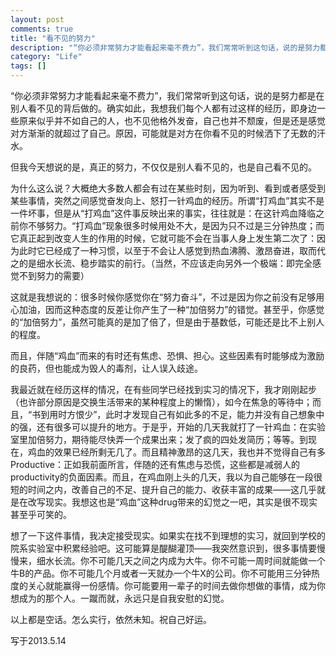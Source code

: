 ```yaml
---
layout: post
comments: true
title: "看不见的努力"
description: "“你必须非常努力才能看起来毫不费力”，我们常常听到这句话，说的是努力都是在别人看不见的背后做的。确实如此，我想我们每个人都有过这样的经历，即身边一些原来似乎并不如自己的人，也不见他格外发奋，自己也并不颓废，但是还是感觉对方渐渐的就超过了自己。原因，可能就是对方在你看不见的时候洒下了无数的汗水。s"
category: "Life"
tags: []
---
```


“你必须非常努力才能看起来毫不费力”，我们常常听到这句话，说的是努力都是在别人看不见的背后做的。确实如此，我想我们每个人都有过这样的经历，即身边一些原来似乎并不如自己的人，也不见他格外发奋，自己也并不颓废，但是还是感觉对方渐渐的就超过了自己。原因，可能就是对方在你看不见的时候洒下了无数的汗水。  

但我今天想说的是，真正的努力，不仅仅是别人看不见的，也是自己看不见的。  

为什么这么说？大概绝大多数人都会有过在某些时刻，因为听到、看到或者感受到某些事情，突然之间感觉奋发向上、怒打一针鸡血的经历。所谓“打鸡血”其实不是一件坏事，但是从“打鸡血”这件事反映出来的事实，往往就是：在这针鸡血降临之前你不够努力。“打鸡血”现象很多时候用处不大，是因为只不过是三分钟热度；而它真正起到改变人生的作用的时候，它就可能不会在当事人身上发生第二次了：因为此时它已经成了一种习惯，以至于不会让人感觉到热血沸腾、激昂奋进，取而代之的是细水长流、稳步踏实的前行。（当然，不应该走向另外一个极端：即完全感觉不到努力的需要）  

这就是我想说的：很多时候你感觉你在“努力奋斗”，不过是因为你之前没有足够用心加油，因而这种态度的反差让你产生了一种“加倍努力”的错觉。甚至乎，你感觉的“加倍努力”，虽然可能真的是加了倍了，但是由于基数低，可能还是比不上别人的程度。  

而且，伴随“鸡血”而来的有时还有焦虑、恐惧、担心。这些因素有时能够成为激励的良药，但也能成为毁人的毒剂，让人误入歧途。  

我最近就在经历这样的情况，在有些同学已经找到实习的情况下，我才刚刚起步（也许部分原因是交换生活带来的某种程度上的懒惰），如今在焦急的等待中；而且，“书到用时方恨少”，此时才发现自己有如此多的不足，能力并没有自己想象中的强，还有很多可以提升的地方。于是乎，开始的几天我就打了一针鸡血：在实验室里加倍努力，期待能尽快弄一个成果出来；发了疯的四处发简历；等等。到现在，鸡血的效果已经所剩无几了。而且精神激昂的这几天，我也并不觉得自己有多Productive：正如我前面所言，伴随的还有焦虑与恐慌，这些都是减弱人的productivity的负面因素。而且，在鸡血刚上头的几天，我以为自己能够在一段很短的时间之内，改善自己的不足、提升自己的能力、收获丰富的成果——这几乎就是在改写现实。我想这也是“鸡血”这种drug带来的幻觉之一吧，其实是很不现实甚至乎可笑的。  

想了一下这件事情，我决定接受现实。如果实在找不到理想的实习，就回到学校的院系实验室中积累经验吧。这可能算是醍醐灌顶——我突然意识到，很多事情要慢慢来，细水长流。你不可能几天之间之内成为大牛。你不可能一周时间就能做一个牛B的产品。你不可能几个月或者一天就办一个牛X的公司。你不可能用三分钟热度的关心就能赢得一份感情。你可能要用一辈子的时间去做你想做的事情，成为你想成为的那个人。一蹴而就，永远只是自我安慰的幻觉。  

以上都是空话。怎么实行，依然未知。祝自己好运。  

写于2013.5.14  
